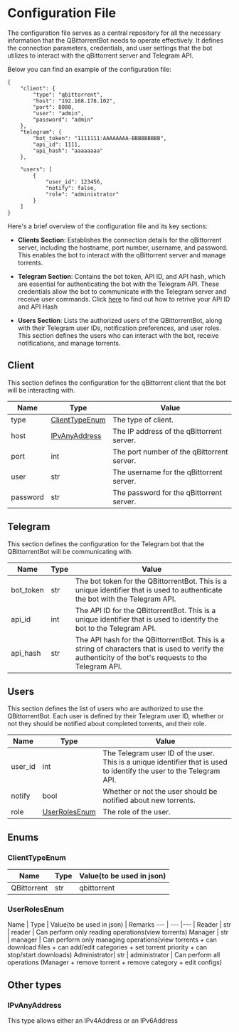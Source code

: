 # Configuration File

The configuration file serves as a central repository for all the necessary information that the QBittorrentBot needs to operate effectively. It defines the connection parameters, credentials, and user settings that the bot utilizes to interact with the qBittorrent server and Telegram API.

Below you can find an example of the configuration file:

```json5
{
    "client": {
        "type": "qbittorrent",
        "host": "192.168.178.102",
        "port": 8080,
        "user": "admin",
        "password": "admin"
    },
    "telegram": {
        "bot_token": "1111111:AAAAAAAA-BBBBBBBBB",
        "api_id": 1111,
        "api_hash": "aaaaaaaa"
    },

    "users": [
        {
            "user_id": 123456,
            "notify": false,
            "role": "administrator"
        }
    ]
}
```

Here's a brief overview of the configuration file and its key sections:

- **Clients Section**: Establishes the connection details for the qBittorrent server, including the hostname, port number, username, and password. This enables the bot to interact with the qBittorrent server and manage torrents.

- **Telegram Section**: Contains the bot token, API ID, and API hash, which are essential for authenticating the bot with the Telegram API. These credentials allow the bot to communicate with the Telegram server and receive user commands. Click [here](https://docs.pyrogram.org/intro/quickstart) to find out how to retrive your API ID and API Hash

- **Users Section**: Lists the authorized users of the QBittorrentBot, along with their Telegram user IDs, notification preferences, and user roles. This section defines the users who can interact with the bot, receive notifications, and manage torrents.

## Client

This section defines the configuration for the qBittorrent client that the bot will be interacting with.

Name     | Type                              | Value
---      | ---                               | ---
type     | [ClientTypeEnum](#clienttypeenum) | The type of client.
host     | [IPvAnyAddress](#ipvanyaddress)   | The IP address of the qBittorrent server.
port     | int                               | The port number of the qBittorrent server.
user     | str                               | The username for the qBittorrent server.
password | str                               | The password for the qBittorrent server.

## Telegram

This section defines the configuration for the Telegram bot that the QBittorrentBot will be communicating with.

Name      | Type | Value
---       | ---  | ---
bot_token | str  | The bot token for the QBittorrentBot. This is a unique identifier that is used to authenticate the bot with the Telegram API.
api_id    | int  | The API ID for the QBittorrentBot. This is a unique identifier that is used to identify the bot to the Telegram API.
api_hash  |str   | The API hash for the QBittorrentBot. This is a string of characters that is used to verify the authenticity of the bot's requests to the Telegram API.


## Users

This section defines the list of users who are authorized to use the QBittorrentBot. Each user is defined by their Telegram user ID, whether or not they should be notified about completed torrents, and their role.

Name     | Type                            | Value
---      | ---                             |---
user_id  | int                             |The Telegram user ID of the user. This is a unique identifier that is used to identify the user to the Telegram API.
notify   | bool                            |Whether or not the user should be notified about new torrents.
role     | [UserRolesEnum](#userrolesenum) |The role of the user.


## Enums

### ClientTypeEnum

Name        | Type   | Value(to be used in json)
---         | ---    |---
QBittorrent | str    | qbittorrent

### UserRolesEnum
Name         | Type   | Value(to be used in json) | Remarks
---          | ---    |---                        | 
Reader       | str    | reader                    | Can perform only reading operations(view torrents)
Manager      | str    | manager                   | Can perform only managing operations(view torrents + can download files + can add/edit categories + set torrent priority + can stop/start downloads)
Administrator| str    | administrator             | Can perform all operations (Manager + remove torrent + remove category + edit configs)

## Other types

### IPvAnyAddress
This type allows either an IPv4Address or an IPv6Address